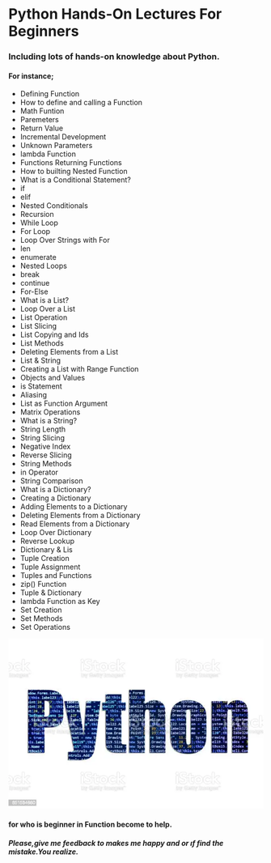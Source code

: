 # Python Hands-On Lectures For Beginners

### Including lots of hands-on knowledge about Python.
#### For instance;

* Defining Function
* How to define and calling a Function
* Math Funtion
* Paremeters
* Return Value
* Incremental Development
* Unknown Parameters
* lambda Function
* Functions Returning Functions
* How to builting Nested Function
* What is a Conditional Statement?
* if
* elif 
* Nested Conditionals
* Recursion
* While Loop
* For Loop
* Loop Over Strings with For
* len
* enumerate
* Nested Loops
* break
* continue
* For-Else
* What is a List?
* Loop Over a List
* List Operation
* List Slicing
* List Copying and Ids
* List Methods
* Deleting Elements from a List
* List & String
* Creating a List with Range Function
* Objects and Values
* is Statement
* Aliasing
* List as Function Argument
* Matrix Operations
* What is a String?
* String Length
* String Slicing
* Negative Index
* Reverse Slicing
* String Methods
* in Operator
* String Comparison
* What is a Dictionary?
* Creating a Dictionary
* Adding Elements to a Dictionary
* Deleting Elements from a Dictionary
* Read Elements from a Dictionary
* Loop Over Dictionary
* Reverse Lookup
* Dictionary & Lis
* Tuple Creation
* Tuple Assignment
* Tuples and Functions
* zip() Function
* Tuple & Dictionary
* lambda Function as Key
* Set Creation
* Set Methods
* Set Operations








![functions](https://github.com/ozgekaral/Python-Hands-On-Lectures-Beginner/blob/main/----.webp)



#### for who is beginner in Function become to help.

##### Please,give me feedback to makes me happy and or ıf find the mistake.You realize.

















